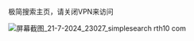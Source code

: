 极简搜索主页，请关闭VPN来访问

![屏幕截图_21-7-2024_23027_simplesearch rth10 com](https://github.com/user-attachments/assets/4ecd1e82-26d8-4166-ab23-daab70485953)
